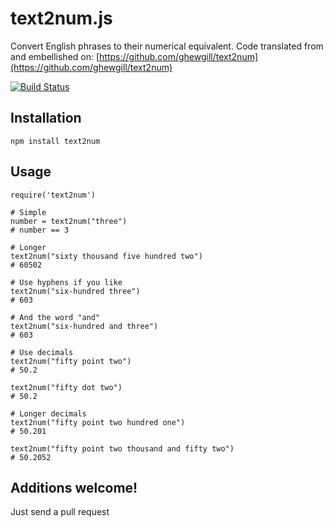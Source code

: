 # text2num.js

Convert English phrases to their numerical equivalent. Code translated from and embellished on: [https://github.com/ghewgill/text2num](https://github.com/ghewgill/text2num)

[![Build Status](https://travis-ci.org/c0bra/text2num.js.png)](https://travis-ci.org/c0bra/text2num.js)

## Installation

```
npm install text2num
```

## Usage

```
require('text2num')

# Simple
number = text2num("three")
# number == 3

# Longer
text2num("sixty thousand five hundred two")
# 60502

# Use hyphens if you like
text2num("six-hundred three")
# 603

# And the word "and"
text2num("six-hundred and three")
# 603

# Use decimals
text2num("fifty point two")
# 50.2

text2num("fifty dot two")
# 50.2

# Longer decimals
text2num("fifty point two hundred one")
# 50.201

text2num("fifty point two thousand and fifty two")
# 50.2052
```

## Additions welcome!

Just send a pull request
